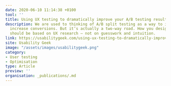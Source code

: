 ```yaml
---
date: 2020-06-10 11:14:38 +0100
tool: ''
title: Using UX testing to dramatically improve your A/B testing results
description: We are used to thinking of A/B split testing as a way to improve UX and
  increase conversions. But it’s actually a two-way road. How you design your tests
  should be based on UX research – not on guesswork and intuition.
link: https://usabilitygeek.com/using-ux-testing-to-dramatically-improve-your-a-b-testing-results/
site: Usability Geek
image: "/assets/images/usabilitygeek.png"
category:
- User testing
- Optimisation
type: Article
preview: ''
organisation: _publications/.md
---
```

